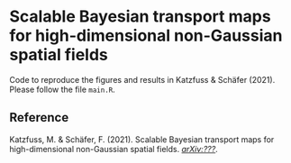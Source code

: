 # Scalable Bayesian transport maps for high-dimensional non-Gaussian spatial fields

Code to reproduce the figures and results in Katzfuss & Schäfer (2021). Please follow the file `main.R`.

## Reference
Katzfuss, M. & Schäfer, F. (2021). Scalable Bayesian transport maps for high-dimensional non-Gaussian spatial fields. [*arXiv:???*](https://arxiv.org/abs/???).
